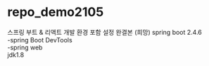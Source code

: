 # repo_demo2105
스프링 부트 &amp; 리액트 개발 환경 포함 설정 완결본 (희망)
spring boot 2.4.6<br>
 -spring Boot DevTools<br>
 -spring web<br>
jdk1.8
